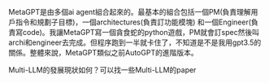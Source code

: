 MetaGPT是由多個ai agent組合起來的。最基本的組合包括一個PM(負責理解用戶指令和規劃子目標)，一個architectures(負責訂功能模塊) 和一個Engineer(負責寫code)。我讓MetaGPT寫一個貪食蛇的python遊戲，PM就會訂spec然後叫archi和engineer去完成。但程序跑到一半就卡住了，不知道是不是我用gpt3.5的關係。整體來說，MetaGPT類似之前AutoGPT的進階版本。

Multi-LLM的發展現狀如何？可以找一些Multi-LLM的paper

